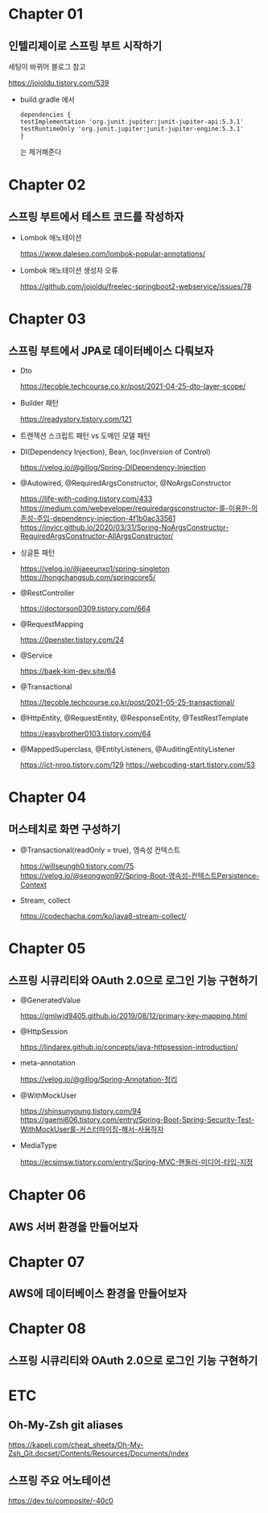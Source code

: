 # Chapter 01
## 인텔리제이로 스프링 부트 시작하기

세팅이 바뀌어 블로그 참고

https://jojoldu.tistory.com/539

- build.gradle 에서
    ```
  dependencies {
    testImplementation 'org.junit.jupiter:junit-jupiter-api:5.3.1'
    testRuntimeOnly 'org.junit.jupiter:junit-jupiter-engine:5.3.1'
  }
  ```
  는 제거해준다

# Chapter 02
## 스프링 부트에서 테스트 코드를 작성하자

- Lombok 애노테이션
  
  https://www.daleseo.com/lombok-popular-annotations/

- Lombok 애노테이션 생성자 오류

  https://github.com/jojoldu/freelec-springboot2-webservice/issues/78

# Chapter 03
## 스프링 부트에서 JPA로 데이터베이스 다뤄보자

- Dto

  https://tecoble.techcourse.co.kr/post/2021-04-25-dto-layer-scope/

- Builder 패턴

  https://readystory.tistory.com/121

- 트랜잭션 스크립트 패턴 vs 도메인 모델 패턴

- DI(Dependency Injection), Bean, Ioc(Inversion of Control)

  https://velog.io/@gillog/Spring-DIDependency-Injection

- @Autowired, @RequiredArgsConstructor, @NoArgsConstructor

  https://life-with-coding.tistory.com/433
  https://medium.com/webeveloper/requiredargsconstructor-를-이용한-의존성-주입-dependency-injection-4f1b0ac33561
  https://invicr.github.io/2020/03/31/Spring-NoArgsConstructor-RequiredArgsConstructor-AllArgsConstructor/

- 싱글톤 패턴

  https://velog.io/@jaeeunxo1/spring-singleton
  https://hongchangsub.com/springcore5/

- @RestController

  https://doctorson0309.tistory.com/664

- @RequestMapping

  https://0penster.tistory.com/24

- @Service

  https://baek-kim-dev.site/64

- @Transactional

  https://tecoble.techcourse.co.kr/post/2021-05-25-transactional/

- @HttpEntity, @RequestEntity, @ResponseEntity, @TestRestTemplate

  https://easybrother0103.tistory.com/64

- @MappedSuperclass, @EntityListeners, @AuditingEntityListener

  https://ict-nroo.tistory.com/129
  https://webcoding-start.tistory.com/53

# Chapter 04
## 머스테치로 화면 구성하기

- @Transactional(readOnly = true), 영속성 컨텍스트

  https://willseungh0.tistory.com/75
  https://velog.io/@seongwon97/Spring-Boot-영속성-컨텍스트Persistence-Context

- Stream, collect

  https://codechacha.com/ko/java8-stream-collect/

# Chapter 05
## 스프링 시큐리티와 OAuth 2.0으로 로그인 기능 구현하기

- @GeneratedValue

  https://gmlwjd9405.github.io/2019/08/12/primary-key-mapping.html

- @HttpSession

  https://lindarex.github.io/concepts/java-httpsession-introduction/

- meta-annotation

  https://velog.io/@gillog/Spring-Annotation-정리
  
- @WithMockUser

  https://shinsunyoung.tistory.com/94
  https://gaemi606.tistory.com/entry/Spring-Boot-Spring-Security-Test-WithMockUser를-커스터마이징-해서-사용하자

- MediaType

  https://ecsimsw.tistory.com/entry/Spring-MVC-핸들러-미디어-타입-지정

# Chapter 06
## AWS 서버 환경을 만들어보자

# Chapter 07
## AWS에 데이터베이스 환경을 만들어보자

# Chapter 08
## 스프링 시큐리티와 OAuth 2.0으로 로그인 기능 구현하기

# ETC
## Oh-My-Zsh git aliases
https://kapeli.com/cheat_sheets/Oh-My-Zsh_Git.docset/Contents/Resources/Documents/index

## 스프링 주요 어노테이션
https://dev.to/composite/-40c0